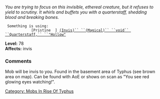 *You are trying to focus on this invisible, ethereal creature, but it
refuses to yield to scrutiny. It whirls and buffets you with a
quarterstaff, shedding blood and breaking bones.*

` Something is using:`  
` `<wielded>`           [Pristine  ] `[`(Invis)`` ``(Magical)`` ``void`` ``Quarterstaff,`` ``"Hollow"`](Void_Quarterstaff,_"Hollow" "wikilink")

**Level:** 78  
**Affects:** invis

### Comments

Mob will be invis to you. Found in the basement area of Typhus (see
brown area on map). Can be found with AoE or shows on scan as "You see
red glowing eyes watching!".

[Category: Mobs In Rise Of
Typhus](Category:_Mobs_In_Rise_Of_Typhus "wikilink")
